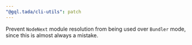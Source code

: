 ```yaml
---
"@gql.tada/cli-utils": patch
---
```


Prevent `NodeNext` module resolution from being used over `Bundler` mode, since this is almost always a mistake.
